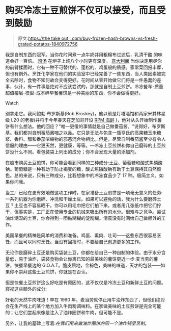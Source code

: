 # 购买冷冻土豆煎饼不仅可以接受，而且受到鼓励

> 原文:[https://the take out . com/buy-frozen-hash-browns-vs-fresh-grated-potatos-1840972756](https://thetakeout.com/buy-frozen-hash-browns-vs-fresh-grated-potatoes-1840972756)

我是自制东西的冠军。当你花时间煮一点牛奶并用粗棉布过滤后，乳清干酪 的味道会好一百倍。 [鸡汤](https://thetakeout.com/homemade-chicken-stock-separates-great-home-cooks-from-1825194601) 在炉子上炖八个小时更有深度。 [意大利面](https://thetakeout.com/you-should-make-homemade-pasta-1832572661) 当你决定用尽你的前臂揉面时，它有一种不可替代的、蓬松的、鸡蛋般的质感。家常菜回报丰厚，但也有例外。烹饪化学家在他们的实验室中已经完善了一些东西，当人类因素被完全去除时，食物不知何故会变得更好。花时间从零开始做它们将是一件愚蠢的差事，伙计，有一件事是绝对不应该尝试的，那就是自制土豆煎饼。冷冻餐车-质量超值楼层-模型-成本碎早餐薯饼是一种美丽的东西，你不会做得更好。

Watch

别拿走它。我问鲍勃·布罗斯基(Bob Broskey)，他以前是灯塔酒馆和两家米其林星级 L20 的老板(并将于今年春天在芝加哥开设 [RPM 海鲜](http://rpmrestaurants.com/rpm-seafood/) )，他对从头开始制作薯饼有什么想法。他的回应？"唯一更傻的事情就是自己做番茄酱。"说得好，布罗斯基。我们都对自制番茄酱嗤之以鼻。它只是无法与包含一瓶亨氏的高果糖玉米糖浆、香料、醋和番茄浓缩物的邪恶混合物相比。但是，尽管自制番茄酱至少有令人信服的理由——它更天然，更健康，等等。—冷冻土豆煎饼和你自己磨碎的土豆煎饼没什么不同。看包装袋上列出的成分；你不会发现大量的添加剂。

在超市购买土豆煎饼，你可能会看到同样的三种成分:土豆、葡萄糖和酸式焦磷酸钠。葡萄糖是一种有助于防止褐变的糖，酸式焦磷酸钠有助于土豆保持其自然颜色。总的来说，只有三种成分，比我想象中的冷冻食品少了 17 种。极简主义，如果你问我。

当工厂已经在更有效地做这项工作时，在家准备土豆煎饼是一项毫无意义的任务:一系列机器为你磨碎、冲洗和干燥土豆。如果可以避免的话，我为什么要磨碎土豆？土豆也不容易晒干。你可以用毛巾把它们拍下来，或者用几张纸巾把它们拧干，但事实是，工厂正在使用专业的机械来吸出所有的水分。很难与之竞争。尝试油炸潮湿的土豆，你会得到一团黏糊糊的淀粉糊。清晨没有时间给自己做额外的工作。

美国早餐的精神是简单的消费和准备。鸡蛋、熏肉、吐司——这些东西很容易烹饪，而且可以同时烹饪。当没有回报时，不要给自己创造更多的工作。

无论你是磨碎土豆还是购买袋装土豆，你都在给自己一种自制的体验。由于水分含量低，易于油炸，袋装食物会让你离已知的最美味的薯饼更近一步:麦当劳的薯饼，快餐早餐边的 G.O.A.T。脆皮质地，金棕色，美味的味道，天才的包装——如果你不崇拜这些土豆煎饼，你就是在否认。

但是快餐土豆煎饼这么好吃是有原因的，这不仅仅是冷冻土豆和新鲜土豆的问题。窥视这些额外的成分:

好老的天然牛肉味道！早在 1990 年，麦当劳就停止用牛油炸东西了，但他们绝对会在生产线上的某个地方加入牛肉粉调味料。在家做美味的土豆煎饼是完全可能的；让它们尝起来像是注入了油炸圈饼和牛肉，但可能不是。

另外，让我的墓碑上写着:*在我们用来做油炸圈饼的同一个油炸锅里烹制*。